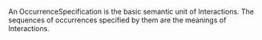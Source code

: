 An OccurrenceSpecification is the basic semantic unit of Interactions. The sequences of occurrences specified by them are the meanings of Interactions.